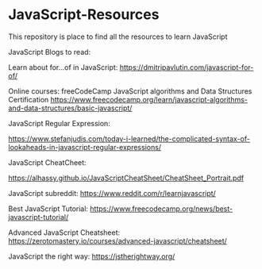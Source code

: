 # JavaScript-Resources
This repository is place to find all the resources to learn JavaScript

JavaScript Blogs to read:

Learn about for...of in JavaScript:
 https://dmitripavlutin.com/javascript-for-of/

Online courses:
freeCodeCamp JavaScript algorithms and Data Structures Certification
https://www.freecodecamp.org/learn/javascript-algorithms-and-data-structures/basic-javascript/

JavaScript Regular Expression:

https://www.stefanjudis.com/today-i-learned/the-complicated-syntax-of-lookaheads-in-javascript-regular-expressions/

JavaScript CheatCheet:

https://alhassy.github.io/JavaScriptCheatSheet/CheatSheet_Portrait.pdf

JavaScript subreddit:
https://www.reddit.com/r/learnjavascript/

Best JavaScript Tutorial:
https://www.freecodecamp.org/news/best-javascript-tutorial/

Advanced JavaScript Cheatsheet:
https://zerotomastery.io/courses/advanced-javascript/cheatsheet/

JavaScript the right way:
https://jstherightway.org/
